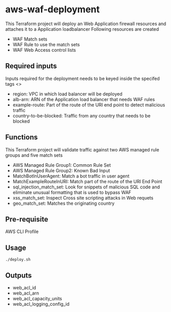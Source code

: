 # aws-waf-deployment

This Terraform project will deploy an Web Application firewall resources and attaches it to a Application loadbalancer
Following resources are created
* WAF Match sets
* WAF Rule to use the match sets
* WAF Web Access control lists

## Required inputs

Inputs required for the deployment needs to be keyed inside the specifed tags <>
* region: VPC in which load balancer will be deployed
* alb-arn: ARN of the Application load balancer that needs WAF rules
* example-route: Part of the route of the URI end point to detect malicious traffic
* country-to-be-blocked: Traffic from any country that needs to be blocked

## Functions

This Terraform project will validate traffic against two AWS managed rule groups and five match sets
* AWS Managed Rule Group1: Common Rule Set
* AWS Managed Rule Group2: Known Bad Input
* MatchBotInUserAgent: Match a bot traffic in user agent
* MatchExampleRouteInURI: Match part of the route of the URI End Point
* sql_injection_match_set: Look for snippets of malicious SQL code and eliminate unusual formatting that is used to bypass WAF
* xss_match_set: Inspect Cross site scripting attacks in Web requets
* geo_match_set: Matches the originating country


## Pre-requisite

AWS CLI Profile


## Usage
```./deploy.sh```

## Outputs

* web_acl_id
* web_acl_arn
* web_acl_capacity_units
* web_acl_logging_config_id
